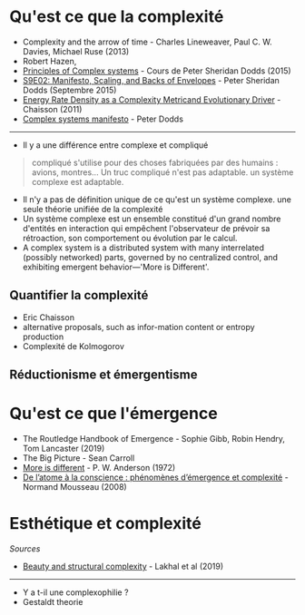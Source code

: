 # Qu'est ce que la complexité

- Complexity and the arrow of time - Charles Lineweaver, Paul C. W. Davies, Michael Ruse (2013)
- Robert Hazen, 
- [Principles of Complex systems](http://www.uvm.edu/pdodds/teaching/courses/2015-08UVM-300/) - Cours de Peter Sheridan Dodds (2015)
- [S9E02: Manifesto, Scaling, and Backs of Envelopes](https://youtu.be/Q69DXymX9OE?list=WL) - Peter Sheridan Dodds (Septembre 2015)
- [Energy Rate Density as a Complexity Metricand Evolutionary Driver](https://www.cfa.harvard.edu/~ejchaisson/reprints/EnergyRateDensity_I_FINAL_2011.pdf) - Chaisson (2011)
- [Complex systems manifesto](https://www.uvm.edu/pdodds/writings/2015-06-04complex-systems-manifesto/) - Peter Dodds

---

- Il y a une différence entre complexe et compliqué
> compliqué s'utilise pour des choses fabriquées par des humains : avions, montres... Un truc compliqué n'est pas adaptable.
> un système complexe est adaptable.
- Il n'y a pas de définition unique de ce qu'est un système complexe. une seule théorie unifiée de la complexité
- Un système complexe est un ensemble constitué d'un grand nombre d'entités en interaction qui empêchent l'observateur de prévoir sa rétroaction, son comportement ou évolution par le calcul. 
- A complex system is a distributed system with many interrelated (possibly networked) parts, governed by no centralized control, and exhibiting emergent behavior—'More is Different'.

## Quantifier la complexité

- Eric Chaisson
- alternative proposals, such as infor-mation content or entropy production
- Complexité de Kolmogorov

## Réductionisme et émergentisme

# Qu'est ce que l'émergence 

- The Routledge Handbook of Emergence - Sophie Gibb, Robin Hendry, Tom Lancaster (2019)
- The Big Picture - Sean Carroll
- [More is different](http://robotics.cs.tamu.edu/dshell/cs689/papers/anderson72more_is_different.pdf) - P. W. Anderson (1972)
- [De l’atome à la conscience : phénomènes d’émergence et complexité](https://books.openedition.org/pum/17020?lang=fr) - Normand Mousseau (2008)

# Esthétique et complexité

*Sources*

- [Beauty and structural complexity](https://arxiv.org/abs/1910.06088?fbclid=IwAR0sNxSrFww6cxUergSUZOGStO0Gm72u2n20lDenOnsoGVvjMqdVPhAvrBk) - Lakhal et al (2019)

---

- Y a t-il une complexophilie ?
- Gestaldt theorie
